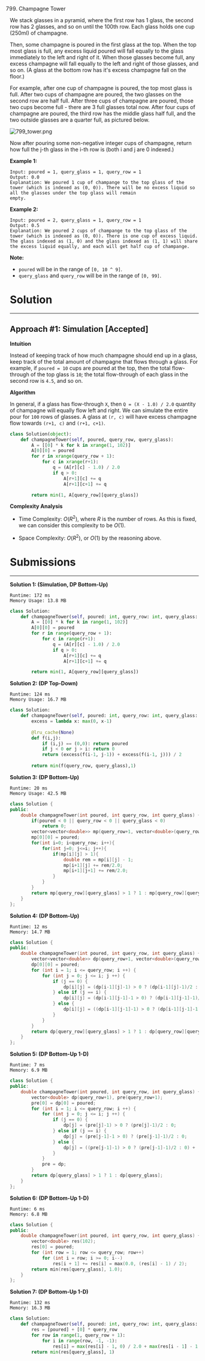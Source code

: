 799. Champagne Tower

We stack glasses in a pyramid, where the first row has 1 glass, the second row has 2 glasses, and so on until the 100th row.  Each glass holds one cup (250ml) of champagne.

Then, some champagne is poured in the first glass at the top.  When the top most glass is full, any excess liquid poured will fall equally to the glass immediately to the left and right of it.  When those glasses become full, any excess champagne will fall equally to the left and right of those glasses, and so on.  (A glass at the bottom row has it's excess champagne fall on the floor.)

For example, after one cup of champagne is poured, the top most glass is full.  After two cups of champagne are poured, the two glasses on the second row are half full.  After three cups of champagne are poured, those two cups become full - there are 3 full glasses total now.  After four cups of champagne are poured, the third row has the middle glass half full, and the two outside glasses are a quarter full, as pictured below.

![799_tower.png](img/799_tower.png)

Now after pouring some non-negative integer cups of champagne, return how full the j-th glass in the i-th row is (both i and j are 0 indexed.)


**Example 1:**
```
Input: poured = 1, query_glass = 1, query_row = 1
Output: 0.0
Explanation: We poured 1 cup of champange to the top glass of the tower (which is indexed as (0, 0)). There will be no excess liquid so all the glasses under the top glass will remain 
empty.
```

**Example 2:**
```
Input: poured = 2, query_glass = 1, query_row = 1
Output: 0.5
Explanation: We poured 2 cups of champange to the top glass of the tower (which is indexed as (0, 0)). There is one cup of excess liquid. The glass indexed as (1, 0) and the glass indexed as (1, 1) will share the excess liquid equally, and each will get half cup of champange.
```

**Note:**

* `poured` will be in the range of `[0, 10 ^ 9]`.
* `query_glass` and `query_row` will be in the range of `[0, 99]`.

# Solution
---
## Approach #1: Simulation [Accepted]
**Intuition**

Instead of keeping track of how much champagne should end up in a glass, keep track of the total amount of champagne that flows through a glass. For example, if `poured = 10` cups are poured at the top, then the total flow-through of the top glass is `10`; the total flow-through of each glass in the second row is `4.5`, and so on.

**Algorithm**

In general, if a glass has flow-through `X`, then `Q = (X - 1.0) / 2.0` quantity of champagne will equally flow left and right. We can simulate the entire pour for `100` rows of glasses. A glass at `(r, c)` will have excess champagne flow towards `(r+1, c)` and `(r+1, c+1)`.

```python
class Solution(object):
    def champagneTower(self, poured, query_row, query_glass):
        A = [[0] * k for k in xrange(1, 102)]
        A[0][0] = poured
        for r in xrange(query_row + 1):
            for c in xrange(r+1):
                q = (A[r][c] - 1.0) / 2.0
                if q > 0:
                    A[r+1][c] += q
                    A[r+1][c+1] += q

        return min(1, A[query_row][query_glass])
```

**Complexity Analysis**

* Time Complexity: $O(R^2)$, where $R$ is the number of rows. As this is fixed, we can consider this complexity to be $O(1)$.

* Space Complexity: $O(R^2)$, or $O(1)$ by the reasoning above.

# Submissions
---
**Solution 1: (Simulation, DP Bottom-Up)**
```
Runtime: 172 ms
Memory Usage: 13.8 MB
```
```python
class Solution:
    def champagneTower(self, poured: int, query_row: int, query_glass: int) -> float:
        A = [[0] * k for k in range(1, 102)]
        A[0][0] = poured
        for r in range(query_row + 1):
            for c in range(r+1):
                q = (A[r][c] - 1.0) / 2.0
                if q > 0:
                    A[r+1][c] += q
                    A[r+1][c+1] += q

        return min(1, A[query_row][query_glass])
```

**Solution 2: (DP Top-Down)**
```
Runtime: 124 ms
Memory Usage: 16.7 MB
```
```python
class Solution:
    def champagneTower(self, poured: int, query_row: int, query_glass: int) -> float:
        excess = lambda x: max(0, x-1)
        
        @lru_cache(None)
        def f(i,j):
            if (i,j) == (0,0): return poured
            if j < 0 or j > i: return 0
            return (excess(f(i-1, j-1)) + excess(f(i-1, j))) / 2
        
        return min(f(query_row, query_glass),1)
```

**Solution 3: (DP Bottom-Up)**
```
Runtime: 20 ms
Memory Usage: 42.5 MB
```
```c++
class Solution {
public:
    double champagneTower(int poured, int query_row, int query_glass) {
        if(poured < 0 || query_row < 0 || query_glass < 0)
            return 0;
        vector<vector<double>> mp(query_row+1, vector<double>(query_row+1));
        mp[0][0] = poured;
        for(int i=0; i<query_row; i++){
            for(int j=0; j<=i; j++){
                if(mp[i][j] > 1){
                    double rem = mp[i][j] - 1;
                    mp[i+1][j] += rem/2.0;
                    mp[i+1][j+1] += rem/2.0;
                }
            }
        }
        return mp[query_row][query_glass] > 1 ? 1 : mp[query_row][query_glass];
    }
};
```

**Solution 4: (DP Bottom-Up)**
```
Runtime: 12 ms
Memory: 14.7 MB
```
```c++
class Solution {
public:
    double champagneTower(int poured, int query_row, int query_glass) {
        vector<vector<double>> dp(query_row+1, vector<double>(query_row+1));
        dp[0][0] = poured;
        for (int i = 1; i <= query_row; i ++) {
            for (int j = 0; j <= i; j ++) {
                if (j == 0) {
                    dp[i][j] = (dp[i-1][j]-1) > 0 ? (dp[i-1][j]-1)/2 : 0;
                } else if (j == i) {
                    dp[i][j] = (dp[i-1][j-1]-1 > 0) ? (dp[i-1][j-1]-1)/2 : 0;
                } else {
                    dp[i][j] = ((dp[i-1][j-1]-1) > 0 ? (dp[i-1][j-1]-1)/2 : 0) + ((dp[i-1][j]-1) > 0 ? (dp[i-1][j]-1)/2 : 0);
                }
            }
        }
        return dp[query_row][query_glass] > 1 ? 1 : dp[query_row][query_glass];
    }
};
```

**Solution 5: (DP Bottom-Up 1-D)**
```
Runtime: 7 ms
Memory: 6.9 MB
```
```c++
class Solution {
public:
    double champagneTower(int poured, int query_row, int query_glass) {
        vector<double> dp(query_row+1), pre(query_row+1);
        pre[0] = dp[0] = poured;
        for (int i = 1; i <= query_row; i ++) {
            for (int j = 0; j <= i; j ++) {
                if (j == 0) {
                    dp[j] = (pre[j]-1) > 0 ? (pre[j]-1)/2 : 0;
                } else if (j == i) {
                    dp[j] = (pre[j-1]-1 > 0) ? (pre[j-1]-1)/2 : 0;
                } else {
                    dp[j] = ((pre[j-1]-1) > 0 ? (pre[j-1]-1)/2 : 0) + ((pre[j]-1) > 0 ? (pre[j]-1)/2 : 0);
                }
            }
            pre = dp;
        }
        return dp[query_glass] > 1 ? 1 : dp[query_glass];
    }
};
```

**Solution 6: (DP Bottom-Up 1-D)**
```
Runtime: 6 ms
Memory: 6.8 MB
```
```c++
class Solution {
public:
    double champagneTower(int poured, int query_row, int query_glass) {
        vector<double> res(102);
        res[0] = poured;
        for (int row = 1; row <= query_row; row++)
            for (int i = row; i >= 0; i--)
                res[i + 1] += res[i] = max(0.0, (res[i] - 1) / 2);
        return min(res[query_glass], 1.0);
    }
};
```

**Solution 7: (DP Bottom-Up 1-D)**
```
Runtime: 132 ms
Memory: 16.3 MB
```
```python
class Solution:
    def champagneTower(self, poured: int, query_row: int, query_glass: int) -> float:
        res = [poured] + [0] * query_row
        for row in range(1, query_row + 1):
            for i in range(row, -1, -1):
                res[i] = max(res[i] - 1, 0) / 2.0 + max(res[i - 1] - 1, 0) / 2.0
        return min(res[query_glass], 1)
```

